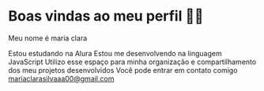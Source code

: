 # Boas vindas ao meu perfil 💙💙
Meu nome é maria clara

Estou estudando na Alura
Estou me desenvolvendo na linguagem JavaScript
Utilizo esse espaço para minha organização e compartilhamento dos meu projetos desenvolvidos
Você pode entrar em contato comigo 
mariaclarasilvaaa00@gmail.com
